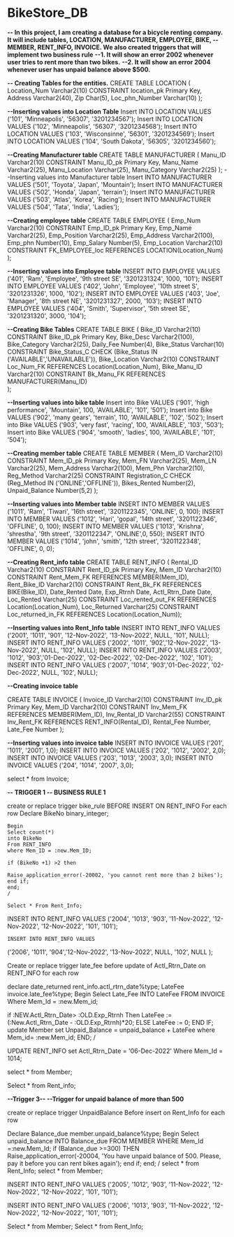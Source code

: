 # BikeStore_DB

**-- In this project, I am creating a database for a bicycle renting company. It will include tables, LOCATION, MANUFACTURER, EMPLOYEE, BIKE, 
-- MEMBER, RENT_INFO, INVOICE.  We also created triggers that will implement two business rule**
**--1. It will show an error 2002 whenever user tries to rent more than two bikes.**
**--2. It will show an error 2004 whenever user has unpaid balance above $500.**


**-- Creating Tables for the entities.**
CREATE TABLE LOCATION (
  Location_Num Varchar2(10) CONSTRAINT location_pk Primary Key,
  Address Varchar2(40),
  Zip Char(5),
  Loc_phn_Number Varchar(10)
);

**--Inserting values into Location Table**
Insert INTO LOCATION VALUES
('101', 'Minneapolis', '56307', '3201234567');
Insert INTO LOCATION VALUES
('102', 'Minneapolis', '56307', '3201234568');
Insert INTO LOCATION VALUES
('103', 'Wisconsinne', '56301', '3201234569');
Insert INTO LOCATION VALUES
('104', 'South Dakota', '56305', '3201234560');






**--Creating Manufacturer table**
CREATE TABLE MANUFACTURER (
  Manu_ID Varchar2(10)  CONSTRAINT Manu_ID_pk Primary Key,
  Manu_Name Varchar2(25),
  Manu_Location Varchar(25),
  Manu_Category Varchar2(25)
);
--Inserting values into Manufacturer table
Insert INTO MANUFACTURER VALUES
('501', 'Toyota', 'Japan', 'Mountain');
Insert INTO MANUFACTURER VALUES
('502', 'Honda', 'Japan', 'terrain');
Insert INTO MANUFACTURER VALUES
('503', 'Atlas', 'Korea', 'Racing');
Insert INTO MANUFACTURER VALUES
('504', 'Tata', 'India', 'Ladies');


**--Creating employee table**
CREATE TABLE EMPLOYEE (
  Emp_Num Varchar2(10) CONSTRAINT Emp_ID_pk Primary Key,
  Emp_Name Varchar2(25),
  Emp_Position Varchar2(25),
  Emp_Address Varchar2(100),
  Emp_phn Number(10),
  Emp_Salary Number(5),
  Emp_Location Varchar2(10) CONSTRAINT FK_EMPLOYEE_loc REFERENCES LOCATION(Location_Num)
);

**--Inserting values into Employee table**
INSERT INTO EMPLOYEE VALUES
('401', 'Ram', 'Employee', '9th street SE', '3201231324', 1000, '101');
INSERT INTO EMPLOYEE VALUES
('402', 'John', 'Employee', '10th street S', '3201231326', 1000, '102');
INSERT INTO EMPLOYEE VALUES
('403', 'Joe', 'Manager', '8th street NE', '3201231327', 2000, '103');
INSERT INTO EMPLOYEE VALUES
('404', 'Smith', 'Supervisor', '5th street SE', '3201231320', 3000, '104');


**--Creating Bike Tables**
CREATE TABLE BIKE (
  Bike_ID Varchar2(10) CONSTRAINT Bike_ID_pk Primary Key,
  Bike_Desc Varchar2(100),
  Bike_Category Varchar2(25),
  Daily_Fee Number(4),
  Bike_Status Varchar(10) CONSTRAINT Bike_Status_C CHECK (Bike_Status IN ('AVAILABLE','UNAVAILABLE')),
  Bike_Location Varchar2(10) CONSTRAINT Loc_Num_FK REFERENCES Location(Location_Num),
  Bike_Manu_ID Varchar2(10) CONSTRAINT Bk_Manu_FK REFERENCES MANUFACTURER(Manu_ID)  
);

**--Inserting values into bike table**
Insert into Bike VALUES
('901', 'high performance', 'Mountain', 100, 'AVAILABLE', '101', '501');
Insert into Bike VALUES
('902', 'many gears', 'terrain', 110, 'AVAILABLE', '102', '502');
Insert into Bike VALUES
('903', 'very fast', 'racing', 100, 'AVAILABLE', '103', '503');
Insert into Bike VALUES
('904', 'smooth', 'ladies', 100, 'AVAILABLE', '101', '504');


**--Creating member table**
CREATE TABLE MEMBER (
  Mem_ID Varchar2(10) CONSTRAINT Mem_ID_pk Primary Key,
  Mem_FN Varchar2(25),
  Mem_LN Varchar2(25),
  Mem_Address Varchar2(100),
  Mem_Phn Varchar2(10),
  Reg_Method Varchar2(25) CONSTRAINT Registration_C CHECK (Reg_Method IN ('ONLINE','OFFLINE')),
  Bikes_Rented Number(2),
  Unpaid_Balance Number(5,2)
);

**--Inserting values into Member table**
INSERT INTO MEMBER VALUES
('1011', 'Ram', 'Tiwari', '16th street', '3201122345', 'ONLINE',  0, 100);
INSERT INTO MEMBER VALUES
('1012', 'Hari', 'gopal', '14th street', '3201122346', 'OFFLINE',  0, 100);
INSERT INTO MEMBER VALUES
('1013', 'Krishna', 'shrestha', '9th street', '3201122347', 'ONLINE',0,  550);
INSERT INTO MEMBER VALUES
('1014', 'john', 'smith', '12th street', '3201122348', 'OFFLINE',  0, 0);



**--Creating Rent_info table** 
CREATE TABLE RENT_INFO (
  Rental_ID Varchar2(10) CONSTRAINT Rent_ID_pk Primary Key,
  Mem_ID Varchar2(10) CONSTRAINT Rent_Mem_FK REFERENCES MEMBER(Mem_ID),
  Rent_Bike_ID Varchar2(10) CONSTRAINT Rent_Bk_FK REFERENCES BIKE(Bike_ID),
  Date_Rented Date,
  Exp_Rtrnh Date,
  Actl_Rtrn_Date Date,
  Loc_Rented Varchar(25) CONSTRAINT Loc_rented_out_FK REFERENCES Location(Location_Num),
  Loc_Returned Varchar(25) CONSTRAINT Loc_returned_in_FK REFERENCES Location(Location_Num));

**--Inserting values into Rent_Info table**
INSERT INTO RENT_INFO VALUES 
('2001', '1011', '901', '12-Nov-2022', '13-Nov-2022', NULL, '101', NULL);
INSERT INTO RENT_INFO VALUES 
('2002', '1011', '902','12-Nov-2022', '13-Nov-2022', NULL, '102', NULL);
  INSERT INTO RENT_INFO VALUES 
('2003', '1012', '903','01-Dec-2022', '02-Dec-2022', '02-Dec-2022', '102', '101');
 INSERT INTO RENT_INFO VALUES 
('2007', '1014', '903','01-Dec-2022', '02-Dec-2022', NULL, '102', NULL);




**--Creating invoice table** 

CREATE TABLE INVOICE (
  Invoice_ID Varchar2(10) CONSTRAINT Inv_ID_pk Primary Key,
  Mem_ID Varchar2(10) CONSTRAINT Inv_Mem_FK REFERENCES MEMBER(Mem_ID),
  Inv_Rental_ID Varchar2(55) CONSTRAINT Inv_Rent_FK REFERENCES RENT_INFO(Rental_ID),
  Rental_Fee Number,
  Late_Fee Number
);

**--Inserting values into invoice table**
INSERT INTO INVOICE VALUES
('201', '1011', '2001', 1,0);
INSERT INTO INVOICE VALUES
('202', '1012', '2002', 2,0);
INSERT INTO INVOICE VALUES
('203', '1013', '2003', 3,0);
INSERT INTO INVOICE VALUES
('204', '1014', '2007', 3,0);

select * from Invoice;


**-- TRIGGER 1
-- BUSINESS RULE 1**

create or replace trigger bike_rule
BEFORE INSERT ON RENT_INFO
For each row
    Declare
    BikeNo binary_integer;
    
    Begin
    Select count(*)
    into BikeNo
    From RENT_INFO
    where Mem_ID = :new.Mem_ID;
    
    if (BikeNo +1) >2 then
    
    Raise_application_error(-20002, 'you cannot rent more than 2 bikes');
    end if;
    end;
    /
    
    Select * From Rent_Info;
   INSERT INTO RENT_INFO VALUES 
('2004', '1013', '903', '11-Nov-2022', '12-Nov-2022', '12-Nov-2022', '101', '101'); 
    
    INSERT INTO RENT_INFO VALUES 
('2006', '1011', '904','12-Nov-2022', '13-Nov-2022', NULL, '102', NULL );





Create or replace trigger late_fee
before update of Actl_Rtrn_Date on RENT_INFO
for each row


declare 
date_returned   rent_info.actl_rtrn_date%type;
LateFee invoice.late_fee%type;
Begin
Select Late_Fee
INTO LateFee
FROM INVOICE
Where Mem_Id = :new.Mem_id;

if :NEW.Actl_Rtrn_Date> :OLD.Exp_Rtrnh Then 
LateFee :=(:New.Actl_Rtrn_Date - :OLD.Exp_Rtrnh)*20;
	ELSE
    LateFee := 0;
END IF; 
update Member set Unpaid_Balance = unpaid_balance + LateFee
where Mem_id= :new.Mem_id;
END;
/

UPDATE RENT_INFO
set Actl_Rtrn_Date = '06-Dec-2022'
Where Mem_Id = 1014;

select * from Member;



Select * from Rent_info;

**--Trigger 3--
--Trigger for unpaid balance of more than 500**

create or replace trigger UnpaidBalance
Before insert on Rent_Info
for each row

Declare
Balance_due member.unpaid_balance%type;
Begin
Select unpaid_balance
INTO Balance_due
FROM MEMBER
 WHERE Mem_Id =:new.Mem_Id;
if (Balance_due >=300) THEN
Raise_application_error(-20004, 'You have unpaid balance of 500. Please, pay it before you can rent bikes again');
end if;
end;
/
select * from Rent_Info;
select * from Member;

  INSERT INTO RENT_INFO VALUES 
('2005', '1012', '903', '11-Nov-2022', '12-Nov-2022', '12-Nov-2022', '101', '101');

  INSERT INTO RENT_INFO VALUES 
('2006', '1013', '903', '11-Nov-2022', '12-Nov-2022', '12-Nov-2022', '101', '101');

Select * from Member;
Select * from Rent_Info;









